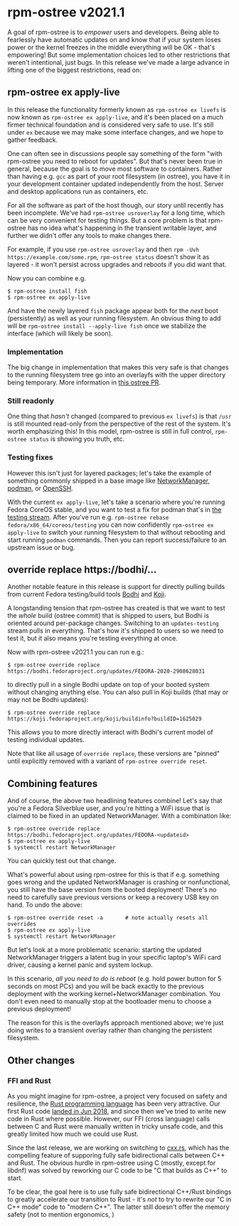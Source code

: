 # rpm-ostree v2021.1

A goal of rpm-ostree is to *empower* users and developers.  Being able to fearlessly have automatic updates on and know that if your system loses power or the kernel freezes in the middle everything will be OK - that's empowering!  But some implementation choices led to other restrictions that weren't intentional, just bugs.  In this release we've made a large advance in lifting one of the biggest restrictions, read on:

## rpm-ostree ex apply-live

In this release the functionality formerly known as `rpm-ostree ex livefs` is now known as `rpm-ostree ex apply-live`, and it's been placed on a much firmer technical foundation and is considered very safe to use.  It's still under `ex` because we may make some interface changes, and we hope to gather feedback.

One can often see in discussions people say something of the form "with rpm-ostree you need to reboot for updates".  But that's never been true in general, because the goal is to move most software to containers.  Rather than having e.g. `gcc` as part of your root filesystem (in ostree), you have it in your development container updated independently from the host.  Server and desktop applications run as containers, etc.

For all the software as part of the host though, our story until recently has been incomplete.  We've had `rpm-ostree usroverlay` for a long time, which can be very convenient for testing things.  But a core problem is that rpm-ostree has no idea what's happening in the transient writable layer, and further we didn't offer any tools to make changes there.

For example, if you use `rpm-ostree usroverlay` and then `rpm -Uvh https://example.com/some.rpm`, `rpm-ostree status` doesn't show it as layered - it won't persist across upgrades and reboots if you did want that.

Now you can combine e.g.

```
$ rpm-ostree install fish
$ rpm-ostree ex apply-live
```

And have the newly layered `fish` package appear both for the *next* boot (persistently) as well as your running filesystem.  An obvious thing to add will be `rpm-ostree install --apply-live fish` once we stabilize the interface (which will likely be soon).

### Implementation

The big change in implementation that makes this very safe is that changes to the running filesystem tree go into an overlayfs with the upper directory being temporary.  More information in [this ostree PR](https://github.com/ostreedev/ostree/pull/2103).

### Still readonly

One thing that *hasn't* changed (compared to previous `ex livefs`) is that `/usr` is still mounted read-only from the perspective of the rest of the system.  It's worth emphasizing this!  In this model, rpm-ostree is still in full control, `rpm-ostree status` is showing you truth, etc.

### Testing fixes

However this isn't just for layered packages; let's take the example of something commonly shipped in a base image like [NetworkManager](https://gitlab.freedesktop.org/NetworkManager/NetworkManager), [podman](https://podman.io/), or [OpenSSH](https://www.openssh.com/).

With the current `ex apply-live`, let's take a scenario where you're running Fedora CoreOS stable, and you want to test a fix for podman that's in [the testing stream](https://docs.fedoraproject.org/en-US/fedora-coreos/update-streams/).  After you've run e.g. `rpm-ostree rebase fedora/x86_64/coreos/testing` you can now confidently `rpm-ostree ex apply-live` to switch your running filesystem to that without rebooting and start running `podman` commands.  Then you can report success/failure to an upstream issue or bug.

## override replace https://bodhi/...

Another notable feature in this release is support for directly pulling builds from current Fedora testing/build tools [Bodhi](https://bodhi.fedoraproject.org/) and [Koji](https://koji.fedoraproject.org/koji/).

A longstanding tension that rpm-ostree has created is that we want to test the *whole* build (ostree commit) that is shipped to users, but Bodhi is oriented around per-package changes.  Switching to an `updates-testing` stream pulls in everything.  That's how it's shipped to users so we need to test it, but it also means you're testing everything at once.

Now with rpm-ostree v2021.1 you can run e.g.:

```
$ rpm-ostree override replace https://bodhi.fedoraproject.org/updates/FEDORA-2020-2908628031
```

to directly pull in a single Bodhi update on top of your booted system without changing anything else.   You can also pull in Koji builds (that may or may not be Bodhi updates):

```
$ rpm-ostree override replace https://koji.fedoraproject.org/koji/buildinfo?buildID=1625029
```

This allows you to more directly interact with Bodhi's current model of testing individual updates.

Note that like all usage of `override replace`, these versions are "pinned" until explicitly removed with a variant of `rpm-ostree override reset`.

## Combining features

And of course, the above two headlining features combine!  Let's say that you're a Fedora Silverblue user, and you're hitting a WiFi issue that is claimed to be fixed in an updated NetworkManager.   With a combination like:

```
$ rpm-ostree override replace https://bodhi.fedoraproject.org/updates/FEDORA-<updateid>
$ rpm-ostree ex apply-live
$ systemctl restart NetworkManager
```

You can quickly test out that change.

What's powerful about using rpm-ostree for this is that if e.g. something goes wrong and the updated NetworkManager is crashing or nonfunctional, you still have the base version from the booted deployment!  There's no need to carefully save previous versions or keep a recovery USB key on hand.  To undo the above:

```
$ rpm-ostree override reset -a       # note actually resets all overrides
$ rpm-ostree ex apply-live
$ systemctl restart NetworkManager
```

But let's look at a more problematic scenario: starting the updated NetworkManager triggers a latent bug in your specific laptop's WiFi card driver, causing a kernel panic and system lockup.  

In this scenario, *all you need to do is reboot* (e.g. hold power button for 5 seconds on most PCs) and you will be back exactly to the previous deployment with the working kernel+NetworkManager combination.  You don't even need to manually stop at the bootloader menu to choose a previous deployment!

The reason for this is the overlayfs approach mentioned above; we're just doing writes to a transient overlay rather than changing the persistent filesystem.

## Other changes

### FFI and Rust

As you might imagine for rpm-ostree, a project very focused on safety and resilience, the [Rust programming language](https://www.rust-lang.org/) has been very attractive.  Our first Rust code [landed in Jun 2018](479406e6a587809cd38550745c6f74d680d7c809), and since then we've tried to write new code in Rust where possible.  However, our FFI (cross language) calls between C and Rust were manually written in tricky unsafe code, and this greatly limited how much we could use Rust.

Since the last release, we are working on switching to [cxx.rs](https://cxx.rs/), which has the compelling feature of supporing fully safe bidirectional calls between C++ and Rust.  The obvious hurdle in rpm-ostree using C (mostly, except for libdnf) was solved by reworking our C code to be "C that builds as C++" to start.

To be clear, the goal here is to use fully safe bidirectional C++/Rust bindings to greatly accelerate our transition to Rust - it's  *not* to try to rewrite our "C in C++ mode" code to "modern C++".  The latter still doesn't offer the memory safety (not to mention ergonomics, )